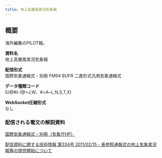 ```yaml
---
title: 地上高層風実況気象報
---
```


## 概要

海外編集のPILOT報。

**資料名** <br/>
地上高層風実況気象報

**配信形式** <br/>
国際気象通報式・別冊 FM94 BUFR 二進形式汎用気象通報式

**データ種類コード** <br/>
IU@#ii (@=J,W、#=A~L,N,S,T,X)

**WebSocket圧縮形式** <br/>
なし

### 配信される電文の解説資料

[国際気象通報式・別冊（気象庁HP）](https://www.jma.go.jp/jma/kishou/books/tsuhoshiki/tsuhoshiki.html)

[配信資料に関する技術情報 第334号 2011/02/15 - 表参照通報式の地上気象実況報等の提供開始について](https://dmdata.jp/docs/jma/technical/334.pdf)
